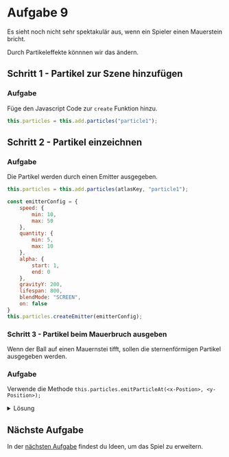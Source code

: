 # Aufgabe 9

Es sieht noch nicht sehr spektakulär aus, wenn ein Spieler einen Mauerstein bricht.

Durch Partikeleffekte könnnen wir das ändern.

## Schritt 1 - Partikel zur Szene hinzufügen

### Aufgabe

Füge den Javascript Code zur `create` Funktion hinzu.

```javascript
this.particles = this.add.particles("particle1");
```

## Schritt 2 - Partikel einzeichnen

### Aufgabe

Die Partikel werden durch einen Emitter ausgegeben.

```javascript
this.particles = this.add.particles(atlasKey, "particle1");

const emitterConfig = {
    speed: {
        min: 10,
        max: 50 
    },
    quantity: { 
        min: 5,
        max: 10 
    },
    alpha: { 
        start: 1,
        end: 0 
    },
    gravityY: 200,
    lifespan: 800,
    blendMode: "SCREEN",
    on: false
}
this.particles.createEmitter(emitterConfig);
```

### Schritt 3 - Partikel beim Mauerbruch ausgeben

Wenn der Ball auf einen Mauernstei tifft, sollen die sternenförmigen Partikel ausgegeben werden.

### Aufgabe

Verwende die Methode `this.particles.emitParticleAt(<x-Postion>, <y-Position>);`

<details>
<summary>Lösung</summary>

```javascript

```

***
</details>

## Nächste Aufgabe

In der [nächsten Aufgabe](Aufgabe10.md) findest du Ideen, um das Spiel zu erweitern.